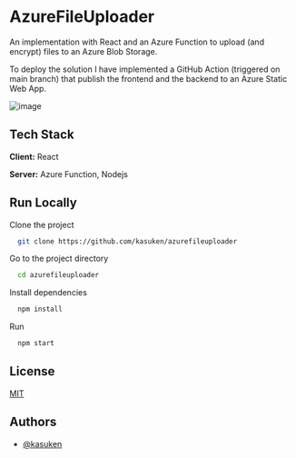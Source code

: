 
# AzureFileUploader

An implementation with React and an Azure Function to upload (and encrypt) files to an Azure Blob Storage.

To deploy the solution I have implemented a GitHub Action (triggered on main branch) that publish the frontend and the backend to an Azure Static Web App.

![image](https://user-images.githubusercontent.com/2757486/158541841-e0d9af2e-a91e-4906-aef3-1526ba7c143b.png)

## Tech Stack

**Client:** React

**Server:** Azure Function, Nodejs

  
## Run Locally

Clone the project

```bash
  git clone https://github.com/kasuken/azurefileuploader
```

Go to the project directory

```bash
  cd azurefileuploader
```

Install dependencies

```bash
  npm install
```

Run

```bash
  npm start
```
  
## License

[MIT](https://choosealicense.com/licenses/mit/)

  
## Authors

- [@kasuken](https://www.github.com/kasuken)
